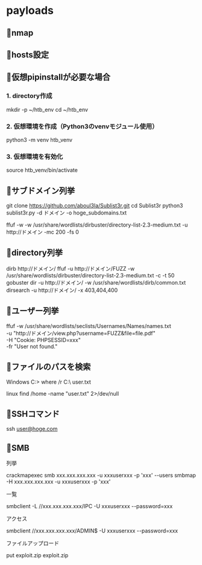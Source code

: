 # payloads

## 🔴nmap
## 🔴hosts設定

## 🔴仮想pipinstallが必要な場合

### 1. directory作成
mkdir -p ~/htb_env
cd ~/htb_env

### 2. 仮想環境を作成（Python3のvenvモジュール使用）
python3 -m venv htb_venv

### 3. 仮想環境を有効化
source htb_venv/bin/activate


## 🔴サブドメイン列挙
git clone https://github.com/aboul3la/Sublist3r.git
cd Sublist3r
python3 sublist3r.py -d ドメイン -o hoge_subdomains.txt

ffuf -w -w /usr/share/wordlists/dirbuster/directory-list-2.3-medium.txt -u http://ドメイン -mc 200 -fs 0

## 🔴directory列挙

dirb http://ドメイン/
ffuf -u http://ドメイン/FUZZ -w /usr/share/wordlists/dirbuster/directory-list-2.3-medium.txt -c -t 50
gobuster dir -u http://ドメイン/ -w /usr/share/wordlists/dirb/common.txt
dirsearch -u http://ドメイン/ -x 403,404,400  

## 🔴ユーザー列挙

ffuf -w /usr/share/wordlists/seclists/Usernames/Names/names.txt \
     -u "http://ドメイン/view.php?username=FUZZ&file=file.pdf" \
     -H "Cookie: PHPSESSID=xxx" \
     -fr "User not found."

## 🔴ファイルのパスを検索

Windows
C:\> where /r C:\ user.txt

linux
find /home -name "user.txt" 2>/dev/null

## 🔴SSHコマンド

ssh user@hoge.com

## 🔴SMB

列挙

crackmapexec smb xxx.xxx.xxx.xxx -u xxxuserxxx -p 'xxx' --users
smbmap -H xxx.xxx.xxx.xxx -u xxxuserxxx -p 'xxx'

一覧

smbclient -L //xxx.xxx.xxx.xxx/IPC -U xxxuserxxx --password=xxx

アクセス 

smbclient //xxx.xxx.xxx.xxx/ADMIN$ -U xxxuserxxx --password=xxx

ファイルアップロード

put exploit.zip exploit.zip

